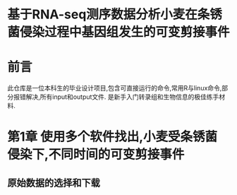 # 基于RNA-seq测序数据分析小麦在条锈 菌侵染过程中基因组发生的可变剪接事件
# 前言
此仓库是一位本科生的毕业设计项目,包含可直接运行的命令,常用R与linux命令,部分报错解决,所有input和output文件. 是新手入门转录组和生物信息的极佳练手材料.
# 第1章 使用多个软件找出,小麦受条锈菌侵染下,不同时间的可变剪接事件
## 原始数据的选择和下载


